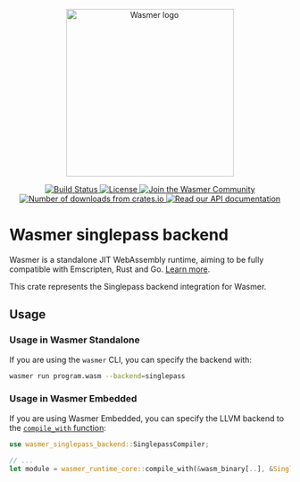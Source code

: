 <p align="center">
  <a href="https://wasmer.io" target="_blank" rel="noopener noreferrer">
    <img width="300" src="https://raw.githubusercontent.com/wasmerio/wasmer/master/logo.png" alt="Wasmer logo">
  </a>
</p>

<p align="center">
  <a href="https://dev.azure.com/wasmerio/wasmer/_build/latest?definitionId=3&branchName=master">
    <img src="https://img.shields.io/azure-devops/build/wasmerio/wasmer/3.svg?style=flat-square" alt="Build Status">
  </a>
  <a href="https://github.com/wasmerio/wasmer/blob/master/LICENSE">
    <img src="https://img.shields.io/github/license/wasmerio/wasmer.svg?style=flat-square" alt="License">
  </a>
  <a href="https://spectrum.chat/wasmer">
    <img src="https://withspectrum.github.io/badge/badge.svg" alt="Join the Wasmer Community">
  </a>
  <a href="https://crates.io/crates/wasmer-singlepass-backend">
    <img src="https://img.shields.io/crates/d/wasmer-singlepass-backend.svg?style=flat-square" alt="Number of downloads from crates.io">
  </a>
  <a href="https://docs.rs/wasmer-singlepass-backend">
    <img src="https://docs.rs/wasmer-singlepass-backend/badge.svg" alt="Read our API documentation">
  </a>
</p>

# Wasmer singlepass backend

Wasmer is a standalone JIT WebAssembly runtime, aiming to be fully
compatible with Emscripten, Rust and Go. [Learn
more](https://github.com/wasmerio/wasmer).


This crate represents the Singlepass backend integration for Wasmer.

## Usage

### Usage in Wasmer Standalone

If you are using the `wasmer` CLI, you can specify the backend with:

```sh
wasmer run program.wasm --backend=singlepass
```

### Usage in Wasmer Embedded

If you are using Wasmer Embedded, you can specify
the LLVM backend to the [`compile_with` function](https://docs.rs/wasmer-runtime-core/*/wasmer_runtime_core/fn.compile_with.html):

```rust
use wasmer_singlepass_backend::SinglepassCompiler;

// ...
let module = wasmer_runtime_core::compile_with(&wasm_binary[..], &SinglepassCompiler::new());
```

